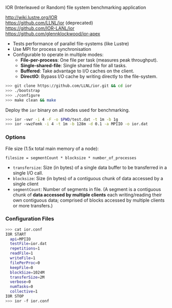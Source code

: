 IOR (Interleaved or Random) file system benchmarking application 

<http://wiki.lustre.org/IOR>  
<https://github.com/LLNL/ior> (deprecated)  
<https://github.com/IOR-LANL/ior>  
<https://github.com/glennklockwood/ior-apex>

* Tests performance of parallel file-systems (like Lustre)
* Use MPI for process synchronisation
* Configurable to operate in multiple modes:
  - **File-per-process**: One file per task (measures peak throughput).
  - **Single-shared-file**: Single shared file for all tasks.
  - **Buffered**: Take advantage to I/O caches on the client.
  - **DirectIO**: Bypass I/O cache by writing directly to the file-system.

```bash
>>> git clone https://github.com/LLNL/ior.git && cd ior
>>> ./bootstrap
>>> ./configure
>>> make clean && make
```

Deploy the `ior` binary on all nodes used for benchmarking.

```bash
>>> ior -vwr -i 4 -F -o $PWD/test.dat -t 1m -b 1g
>>> ior -vwzFemk -i 4 -t 1m -b 128m -d 0.1 -a MPIIO -o ior.dat
```

### Options

File size (1.5x total main memory of a node):

    filesize = segmentCount * blocksize * number_of_processes

* `transfersize`: Size (in bytes) of a single data buffer to be transferred in a single I/O call. 
* `blocksize`:  Size (in bytes) of a contiguous chunk of data accessed by a single client
* `segmentCount`: Number of segments in file. (A segment is a contiguous chunk of **data accessed by multiple clients** each writing/reading their own contiguous data; comprised of blocks accessed by multiple clients or more transfers.)

### Configuration Files

```bash
>>> cat ior.conf    
IOR START
  api=MPIIO
  testFile=ior.dat
  repetitions=1
  readFile=1
  writeFile=1
  filePerProc=0
  keepFile=0
  blockSize=1024M
  transferSize=2M
  verbose=0
  numTasks=0
  collective=1
IOR STOP
>>> ior -f ior.conf
```

